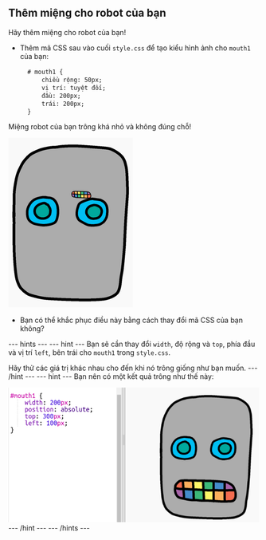 ## Thêm miệng cho robot của bạn

Hãy thêm miệng cho robot của bạn!

- Thêm mã CSS sau vào cuối `style.css` để tạo kiểu hình ảnh cho `mouth1` của bạn:
    
        # mouth1 {
            chiều rộng: 50px;
            vị trí: tuyệt đối;
            đầu: 200px;
            trái: 200px;
        }
        

Miệng robot của bạn trông khá nhỏ và không đúng chỗ!

![ảnh chụp màn hình](images/robot-mouth.png)

- Bạn có thể khắc phục điều này bằng cách thay đổi mã CSS của bạn không?

\--- hints \--- \--- hint \--- Bạn sẽ cần thay đổi `width`, độ rộng và `top`, phía đầu và vị trí `left`, bên trái cho `mouth1` trong `style.css`.

Hãy thử các giá trị khác nhau cho đến khi nó trông giống như bạn muốn. \--- /hint \--- \--- hint \--- Bạn nên có một kết quả trông như thế này:

![ảnh chụp màn hình](images/robot-mouth-code.png) \--- /hint \--- \--- /hints \---